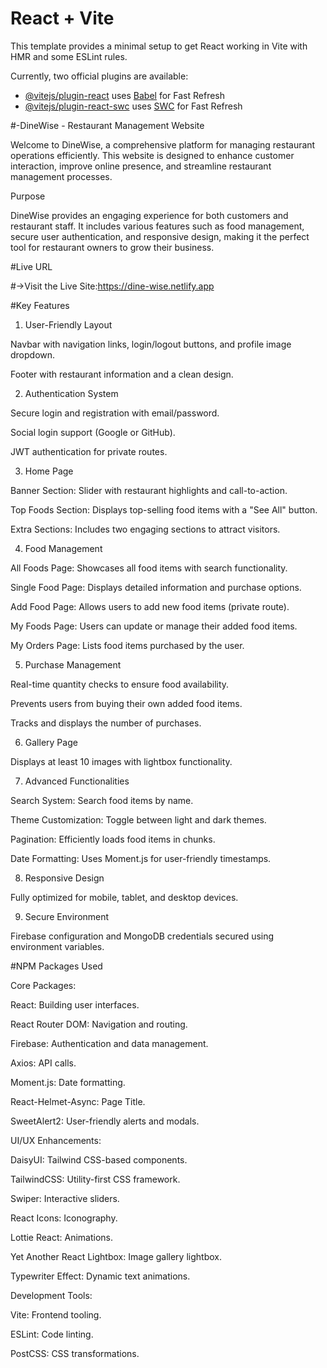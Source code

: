 # React + Vite

This template provides a minimal setup to get React working in Vite with HMR and some ESLint rules.

Currently, two official plugins are available:

- [@vitejs/plugin-react](https://github.com/vitejs/vite-plugin-react/blob/main/packages/plugin-react/README.md) uses [Babel](https://babeljs.io/) for Fast Refresh
- [@vitejs/plugin-react-swc](https://github.com/vitejs/vite-plugin-react-swc) uses [SWC](https://swc.rs/) for Fast Refresh

#-DineWise - Restaurant Management Website

Welcome to DineWise, a comprehensive platform for managing restaurant operations efficiently. This website is designed to enhance customer interaction, improve online presence, and streamline restaurant management processes.

Purpose

DineWise provides an engaging experience for both customers and restaurant staff. It includes various features such as food management, secure user authentication, and responsive design, making it the perfect tool for restaurant owners to grow their business.

#Live URL

#->Visit the Live Site:https://dine-wise.netlify.app

#Key Features

1. User-Friendly Layout

Navbar with navigation links, login/logout buttons, and profile image dropdown.

Footer with restaurant information and a clean design.

2. Authentication System

Secure login and registration with email/password.

Social login support (Google or GitHub).

JWT authentication for private routes.

3. Home Page

Banner Section: Slider with restaurant highlights and call-to-action.

Top Foods Section: Displays top-selling food items with a "See All" button.

Extra Sections: Includes two engaging sections to attract visitors.

4. Food Management

All Foods Page: Showcases all food items with search functionality.

Single Food Page: Displays detailed information and purchase options.

Add Food Page: Allows users to add new food items (private route).

My Foods Page: Users can update or manage their added food items.

My Orders Page: Lists food items purchased by the user.

5. Purchase Management

Real-time quantity checks to ensure food availability.

Prevents users from buying their own added food items.

Tracks and displays the number of purchases.

6. Gallery Page

Displays at least 10 images with lightbox functionality.

7. Advanced Functionalities

Search System: Search food items by name.

Theme Customization: Toggle between light and dark themes.

Pagination: Efficiently loads food items in chunks.

Date Formatting: Uses Moment.js for user-friendly timestamps.

8. Responsive Design

Fully optimized for mobile, tablet, and desktop devices.

9. Secure Environment

Firebase configuration and MongoDB credentials secured using environment variables.

#NPM Packages Used

Core Packages:

React: Building user interfaces.

React Router DOM: Navigation and routing.

Firebase: Authentication and data management.

Axios: API calls.

Moment.js: Date formatting.

React-Helmet-Async: Page Title.

SweetAlert2: User-friendly alerts and modals.

UI/UX Enhancements:

DaisyUI: Tailwind CSS-based components.

TailwindCSS: Utility-first CSS framework.

Swiper: Interactive sliders.

React Icons: Iconography.

Lottie React: Animations.

Yet Another React Lightbox: Image gallery lightbox.

Typewriter Effect: Dynamic text animations.

Development Tools:

Vite: Frontend tooling.

ESLint: Code linting.

PostCSS: CSS transformations.
